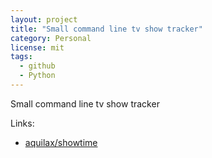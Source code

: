 ```yaml
---
layout: project
title: "Small command line tv show tracker"
category: Personal
license: mit
tags:
  - github
  - Python
---
```


Small command line tv show tracker

Links:


* [aquilax/showtime](https://github.com/aquilax/showtime)

